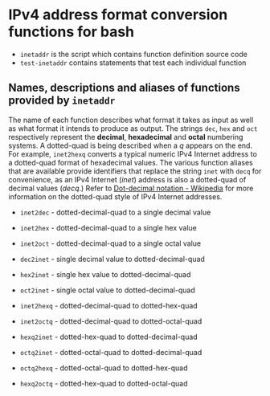 # IPv4 address format conversion functions for bash

* `inetaddr` is the script which contains function definition source code
* `test-inetaddr` contains statements that test each individual function

## Names, descriptions and aliases of functions provided by `inetaddr`

The name of each function describes what format it takes as input as well as
what format it intends to produce as output. The strings `dec`, `hex` and `oct`
respectively represent the **decimal**, **hexadecimal** and **octal** numbering 
systems. A dotted-quad is being described when a _q_ appears on the end. For
example, `inet2hexq` converts a typical numeric IPv4 Internet address to a 
dotted-quad format of hexadecimal values. The various function aliases that
are available provide identifiers that replace the string `inet` with `decq` for
convenience, as an IPv4 Internet (_inet_) address is also a dotted-quad of 
decimal values (_decq_.) Refer to 
[Dot-decimal notation - Wikipedia](https://en.wikipedia.org/wiki/Dot-decimal_notation)
for more information on the dotted-quad style of IPv4 Internet addresses. 

* `inet2dec` - dotted-decimal-quad to a single decimal value
* `inet2hex` - dotted-decimal-quad to a single hex value
* `inet2oct` - dotted-decimal-quad to a single octal value

* `dec2inet` - single decimal value to dotted-decimal-quad
* `hex2inet` - single hex value to dotted-decimal-quad
* `oct2inet` - single octal value to dotted-decimal-quad

* `inet2hexq` - dotted-decimal-quad to dotted-hex-quad
* `inet2octq` - dotted-decimal-quad to dotted-octal-quad

* `hexq2inet` - dotted-hex-quad to dotted-decimal-quad
* `octq2inet` - dotted-octal-quad to dotted-decimal-quad

* `octq2hexq` - dotted-octal-quad to dotted-hex-quad
* `hexq2octq` - dotted-hex-quad to dotted-octal-quad
